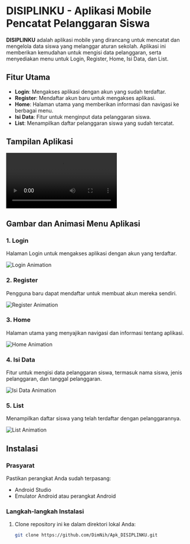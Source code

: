# DISIPLINKU - Aplikasi Mobile Pencatat Pelanggaran Siswa

**DISIPLINKU** adalah aplikasi mobile yang dirancang untuk mencatat dan mengelola data siswa yang melanggar aturan sekolah. Aplikasi ini memberikan kemudahan untuk mengisi data pelanggaran, serta menyediakan menu untuk Login, Register, Home, Isi Data, dan List.

## Fitur Utama

- **Login**: Mengakses aplikasi dengan akun yang sudah terdaftar.
- **Register**: Mendaftar akun baru untuk mengakses aplikasi.
- **Home**: Halaman utama yang memberikan informasi dan navigasi ke berbagai menu.
- **Isi Data**: Fitur untuk menginput data pelanggaran siswa.
- **List**: Menampilkan daftar pelanggaran siswa yang sudah tercatat.

## Tampilan Aplikasi

![DISIPLINKU App Screenshot](Dokumentasi/test.mp4)

## Gambar dan Animasi Menu Aplikasi

### 1. **Login**
   Halaman Login untuk mengakses aplikasi dengan akun yang terdaftar.

   ![Login Animation](Dokumentasi/login.png)

### 2. **Register**
   Pengguna baru dapat mendaftar untuk membuat akun mereka sendiri.

   ![Register Animation](Dokumentasi/register.png)

### 3. **Home**
   Halaman utama yang menyajikan navigasi dan informasi tentang aplikasi.

   ![Home Animation](Dokumentasi/home.png)

### 4. **Isi Data**
   Fitur untuk mengisi data pelanggaran siswa, termasuk nama siswa, jenis pelanggaran, dan tanggal pelanggaran.

   ![Isi Data Animation](Dokumentasi/isian.png)

### 5. **List**
   Menampilkan daftar siswa yang telah terdaftar dengan pelanggarannya.

   ![List Animation](Dokumentasi/list.png)

## Instalasi

### Prasyarat

Pastikan perangkat Anda sudah terpasang:

- Android Studio
- Emulator Android atau perangkat Android

### Langkah-langkah Instalasi

1. Clone repository ini ke dalam direktori lokal Anda:
   ```bash
   git clone https://github.com/DimNih/Apk_DISIPLINKU.git
